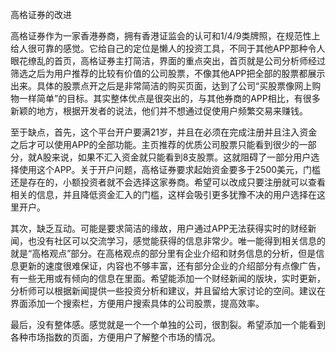 高格证券的改进

高格证券作为一家香港券商，拥有香港证监会的认可和1/4/9类牌照，在规范性上给人很可靠的感觉。它给自己的定位是懒人的投资工具，不同于其他APP那种令人眼花缭乱的首页，高格证券主打简洁，界面的重点突出，首页就是公司分析师经过筛选之后为用户推荐的比较有价值的公司股票，不像其他APP把全部的股票都展示出来。具体的股票点开之后是非常简洁的购买页面，达到了公司“买股票像网上购物一样简单”的目标。其实整体优点是很突出的，与其他券商的APP相比，有很多新颖的地方，根据开发者的说法，他们并不想通过促使用户频繁交易来赚钱。

至于缺点，首先，这个平台开户要满21岁，并且在必须在完成注册并且注入资金之后才可以使用APP的全部功能。主页推荐的优质公司股票只能看到很少的一部分，就A股来说，如果不汇入资金就只能看到8支股票。这就阻碍了一部分用户选择使用这个APP。关于开户问题，高格证券要求起始资金要多于2500美元，门槛还是存在的，小额投资者就不会选择这家券商。希望可以改成只要注册就可以查看相关的信息，并且降低资金汇入的门槛，这样会吸引更多犹豫不决的用户选择在这里开户。

其次，缺乏互动。可能是要求简洁的缘故，用户通过APP无法获得实时的财经新闻，也没有社区可以交流学习，感觉能获得的信息非常少。唯一能得到相关信息的就是“高格观点”部分。在高格观点的部分里有企业介绍和财务信息的分析，但是信息更新的速度很难保证，内容也不够丰富，还有部分企业的介绍部分有点像广告，有一些无用或有倾向的信息在里面。希望能添加一个财经新闻的版块，实时更新，分析师可以根据新闻提供一些投资分析和建议，并且留给大家讨论的空间。建议在界面添加一个搜索栏，方便用户搜索具体的公司股票，提高效率。

最后，没有整体感。感觉就是一个一个单独的公司，很割裂。希望添加一个能看到各种市场指数的页面，方便用户了解整个市场的情况。